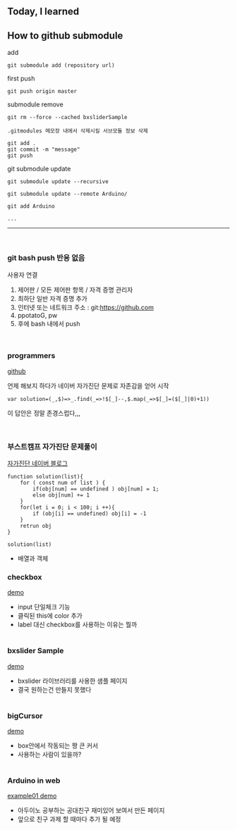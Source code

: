 ## Today, I learned

## How to github submodule

add
``` 
git submodule add (repository url)
```

first push
``` 
git push origin master

```
submodule remove


```
git rm --force --cached bxsliderSample
```
```
.gitmodules 메모장 내에서 삭제시킬 서브모듈 정보 삭제
```
```
git add .
git commit -m "message"
git push
```

git submodule update
```
git submodule update --recursive

git submodule update --remote Arduino/

git add Arduino

...

```
---

<br>

### git bash push 반응 없음

사용자 연결
1.  제어판 / 모든 제어판 항목 / 자격 증명 관리자
2. 최하단 일반 자격 증명 추가
3. 인터넷 또는 네트워크 주소 : git:https://github.com
4. ppotatoG, pw
5. 후에 bash 내에서 push

<br>

### programmers

[github](https://github.com/ppotatoG/TIL/tree/master/programmers)

언제 해보지 하다가 네이버 자가진단 문제로 자존감을 얻어 시작
```
var solution=(_,$)=>_.find(_=>!$[_]--,$.map(_=>$[_]=($[_]|0)+1))
```

이 답안은 정말 존경스럽다,,,

<br>

### 부스트캠프 자가진단 문제풀이

[자가진단 네이버 블로그](https://blog.naver.com/boostcamp_official/221978031932)

```
function solution(list){
    for ( const num of list ) {    
        if(obj[num] == undefined ) obj[num] = 1;
        else obj[num] += 1
    }
    for(let i = 0; i < 100; i ++){
        if (obj[i] == undefined) obj[i] = -1
    }
    retrun obj
}

solution(list)
```
- 배열과 객체


### checkbox
[demo](https://ppotatog.github.io/TIL/checkbox)

- input 단일체크 기능
- 클릭된 this에 color 추가
- label 대신 checkbox를 사용하는 이유는 뭘까
<br><br>
### bxslider Sample

[demo](https://ppotatog.github.io/TIL/bxsliderSample/)
- bxslider 라이브러리를 사용한 샘플 페이지
- 결국 원하는건 만들지 못했다
<br><br>
### bigCursor

[demo](https://ppotatog.github.io/TIL/bigCursor/)

- box안에서 작동되는 짱 큰 커서 
- 사용하는 사람이 있을까?
<br><br>
### Arduino in web

[example01 demo](https://ppotatog.github.io/TIL/Arduino/example01)

- 아두이노 공부하는 공대친구 재미있어 보여서 만든 페이지
- 앞으로 친구 과제 할 때마다 추가 될 예정